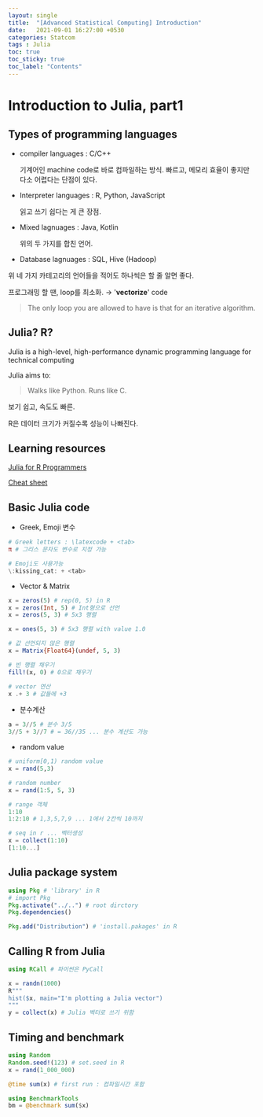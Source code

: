 ```yaml
---
layout: single
title:  "[Advanced Statistical Computing] Introduction"
date:   2021-09-01 16:27:00 +0530
categories: Statcom
tags : Julia
toc: true
toc_sticky: true
toc_label: "Contents"
---
```


# Introduction to Julia, part1

## Types of programming languages

- compiler languages : C/C++

    기계어인 machine code로 바로 컴파일하는 방식. 빠르고, 메모리 효율이 좋지만 다소 어렵다는 단점이 있다.

- Interpreter languages : R, Python, JavaScript

    읽고 쓰기 쉽다는 게 큰 장점.

- Mixed lagnuages : Java, Kotlin

    위의 두 가지를 합친 언어. 

- Database lagnuages : SQL, Hive (Hadoop)

위 네 가지 카테고리의 언어들을 적어도 하나씩은 할 줄 알면 좋다.

프로그래밍 할 땐, loop를 최소화. → '**vectorize**' code

> The only loop you are allowed to have is that for an iterative algorithm.

## Julia? R?

Julia is a high-level, high-performance dynamic programming language for technical computing

Julia aims to:

> Walks like Python. Runs like C.

보기 쉽고, 속도도 빠른.

R은 데이터 크기가 커질수록 성능이 나빠진다. 

## Learning resources

[Julia for R Programmers](http://pages.stat.wisc.edu/~bates/JuliaForRProgrammers.pdf)

[Cheat sheet](https://juliadocs.github.io/Julia-Cheat-Sheet/)

## Basic Julia code

- Greek, Emoji 변수

```julia
# Greek letters : \latexcode + <tab>
π # 그리스 문자도 변수로 지정 가능

# Emoji도 사용가능
\:kissing_cat: + <tab>
```

- Vector & Matrix

```julia
x = zeros(5) # rep(0, 5) in R
x = zeros(Int, 5) # Int형으로 선언
x = zeros(5, 3) # 5x3 행렬

x = ones(5, 3) # 5x3 행렬 with value 1.0

# 값 선언되지 않은 행렬
x = Matrix{Float64}(undef, 5, 3)

# 빈 행렬 채우기
fill!(x, 0) # 0으로 채우기

# vector 연산
x .+ 3 # 값들에 +3
```

- 분수계산

```julia
a = 3//5 # 분수 3/5
3//5 + 3//7 # = 36//35 ... 분수 계산도 가능
```

- random value

```julia
# uniform[0,1) random value
x = rand(5,3)

# random number
x = rand(1:5, 5, 3)

# range 객체
1:10
1:2:10 # 1,3,5,7,9 ... 1에서 2칸씩 10까지

# seq in r ... 벡터생성
x = collect(1:10)
[1:10...]
```

## Julia package system

```julia
using Pkg # 'library' in R 
# import Pkg
Pkg.activate("../..") # root dirctory
Pkg.dependencies()

Pkg.add("Distribution") # 'install.pakages' in R
```

## Calling R from Julia

```julia
using RCall # 파이썬은 PyCall

x = randn(1000)
R"""
hist($x, main="I'm plotting a Julia vector")
"""
y = collect(x) # Julia 벡터로 쓰기 위함
```

## Timing and benchmark

```julia
using Random
Random.seed!(123) # set.seed in R
x = rand(1_000_000)

@time sum(x) # first run : 컴파일시간 포함
```

```julia
using BenchmarkTools
bm = @benchmark sum($x)
```
